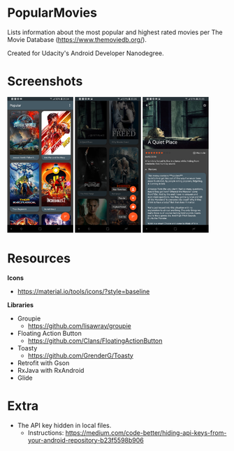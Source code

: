 # PopularMovies
Lists information about the most popular and highest rated movies per The Movie Database (https://www.themoviedb.org/).

Created for Udacity's Android Developer Nanodegree.

# Screenshots

<img src="screenshots/main.jpg" width=30% /> <img src="screenshots/main_choose_sort_order.jpg" width=30% /> <img src="screenshots/detail.jpg" width=30% />

# Resources

**Icons**

- https://material.io/tools/icons/?style=baseline

**Libraries**

- Groupie
  - https://github.com/lisawray/groupie
- Floating Action Button
  - https://github.com/Clans/FloatingActionButton
- Toasty
  - https://github.com/GrenderG/Toasty
- Retrofit with Gson
- RxJava with RxAndroid
- Glide

# Extra

- The API key hidden in local files.
  - Instructions: https://medium.com/code-better/hiding-api-keys-from-your-android-repository-b23f5598b906